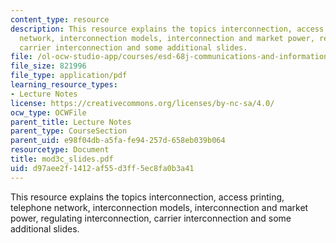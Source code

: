 ```yaml
---
content_type: resource
description: This resource explains the topics interconnection, access printing, telephone
  network, interconnection models, interconnection and market power, regulating interconnection,
  carrier interconnection and some additional slides.
file: /ol-ocw-studio-app/courses/esd-68j-communications-and-information-policy-spring-2006/d97aee2f1412af55d3ff5ec8fa0b3a41_mod3c_slides.pdf
file_size: 821996
file_type: application/pdf
learning_resource_types:
- Lecture Notes
license: https://creativecommons.org/licenses/by-nc-sa/4.0/
ocw_type: OCWFile
parent_title: Lecture Notes
parent_type: CourseSection
parent_uid: e98f04db-a5fa-fe94-257d-658eb039b064
resourcetype: Document
title: mod3c_slides.pdf
uid: d97aee2f-1412-af55-d3ff-5ec8fa0b3a41
---
```

This resource explains the topics interconnection, access printing, telephone network, interconnection models, interconnection and market power, regulating interconnection, carrier interconnection and some additional slides.